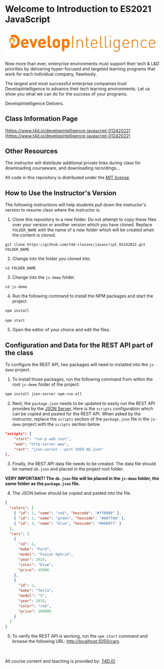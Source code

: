 # Welcome to Introduction to ES2021 JavaScript

![DevelopIntelligence Logo](images/developintelligence-logo.jpg "DevelopIntelligence Logo")

Now more than ever, enterprise environments must support their tech & L&D priorities by delivering hyper-focused and targeted learning programs that work for each individual company, flawlessly.

The largest and most successful enterprise companies trust DevelopIntelligence to advance their tech learning environments. Let us show you what we can do for the success of your programs.

DevelopIntelligence Delivers.

## Class Information Page

[https://www.t4d.io/developintelligence-javascript-01242022](https://www.t4d.io/developintelligence-javascript-01242022)

## Other Resources

The instructor will distribute additional private links during class for downloading courseware, and downloading recordings...

All code in this repository is distributed under the [MIT license](license.txt).

## How to Use the Instructor's Version

The following instructions will help students pull down the instructor's version to resume class where the instructor is.

1. Clone this repository to a new folder. Do not attempt to copy these files over your version or another version which you have cloned. Replace `FOLDER_NAME` with the name of a new folder which will be created when the content is cloned.

```
git clone https://github.com/t4d-classes/javascript_01242022.git FOLDER_NAME
```

2. Change into the folder you cloned into.

```
cd FOLDER_NAME
```

3. Change into the `js-demo` folder.

```
cd js-demo
```

4. Run the following command to install the NPM packages and start the project.

```
npm install

npm start
```

5. Open the editor of your choice and edit the files.

## Configuration and Data for the REST API part of the class

To configure the REST API, two packages will need to installed into the `js-demo` project.

1. To install those packages, run the following command from within the root `js-demo` folder of the project:

```bash
npm install json-server npm-run-all
```

2. Next, the `package.json` needs to be updated to easily run the REST API provides by the [JSON Server](https://github.com/typicode/json-server). Here is the `scripts` configuration which can be copied and pasted for the REST API. When asked by the instructor, replace the `scripts` section of the `package.json` file in the `js-demo` project with the `scripts` section below.

```json
"scripts": {
    "start": "run-p web rest",
    "web": "http-server www",
    "rest": "json-server --port 5050 db.json"
},
```

3. Finally, the REST API data file needs to be created. The data file should be named `db.json` and placed in the project root folder.

**VERY IMPORTANT! The `db.json` file will be placed in the `js-demo` folder, the same folder as the `package.json` file.**

4. The JSON below should be copied and pasted into the file.

```json
{
  "colors": [
    { "id": 1, "name": "red", "hexcode": "#ff0000" },
    { "id": 2, "name": "green", "hexcode": "#00ff00" },
    { "id": 3, "name": "blue", "hexcode": "#0000ff" }
  ],
  "cars": [
    {
      "id": 1,
      "make": "Ford",
      "model": "Fusion Hybrid",
      "year": 2019,
      "color": "blue",
      "price": 45000
    },
    {
      "id": 2,
      "make": "Tesla",
      "model": "S",
      "year": 2018,
      "color": "red",
      "price": 100000
    }
  ]
}
```

5. To verify the REST API is working, run the `npm start` command and browse the following URL: [http://localhost:5050/cars](http://localhost:5050/cars).

<br><br>
All course content and teaching is provided by: [T4D.IO](https://www.t4d.io)
